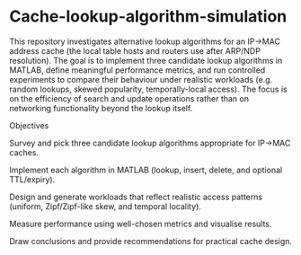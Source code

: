 # Cache-lookup-algorithm-simulation
This repository investigates alternative lookup algorithms for an IP→MAC address cache (the local table hosts and routers use after ARP/NDP resolution). The goal is to implement three candidate lookup algorithms in MATLAB, define meaningful performance metrics, and run controlled experiments to compare their behaviour under realistic workloads (e.g. random lookups, skewed popularity, temporally-local access). The focus is on the efficiency of search and update operations rather than on networking functionality beyond the lookup itself.

Objectives

Survey and pick three candidate lookup algorithms appropriate for IP→MAC caches.

Implement each algorithm in MATLAB (lookup, insert, delete, and optional TTL/expiry).

Design and generate workloads that reflect realistic access patterns (uniform, Zipf/Zipf-like skew, and temporal locality).

Measure performance using well-chosen metrics and visualise results.

Draw conclusions and provide recommendations for practical cache design.
